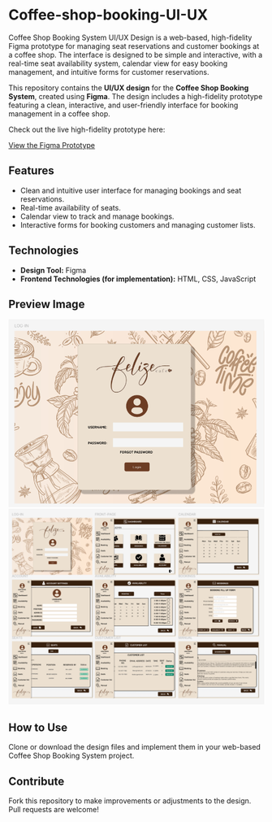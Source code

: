 # Coffee-shop-booking-UI-UX
Coffee Shop Booking System UI/UX Design is a web-based, high-fidelity Figma prototype for managing seat reservations and customer bookings at a coffee shop. The interface is designed to be simple and interactive, with a real-time seat availability system, calendar view for easy booking management, and intuitive forms for customer reservations.

This repository contains the **UI/UX design** for the **Coffee Shop Booking System**, created using **Figma**. The design includes a high-fidelity prototype featuring a clean, interactive, and user-friendly interface for booking management in a coffee shop.

Check out the live high-fidelity prototype here:

[View the Figma Prototype](https://www.figma.com/proto/nj2HOGSsK8RnI2iDKtRr52/Coffee-Shop-Booking-UI%2FUX?node-id=1-2&starting-point-node-id=1%3A2)

## Features
- Clean and intuitive user interface for managing bookings and seat reservations.
- Real-time availability of seats.
- Calendar view to track and manage bookings.
- Interactive forms for booking customers and managing customer lists.

## Technologies
- **Design Tool:** Figma
- **Frontend Technologies (for implementation):** HTML, CSS, JavaScript

## Preview Image
![Coffee Shop Booking System Preview](preview.png)
![Coffee Shop Booking System Whole Preview](whole.png)

## How to Use
Clone or download the design files and implement them in your web-based Coffee Shop Booking System project.

## Contribute
Fork this repository to make improvements or adjustments to the design. Pull requests are welcome!


